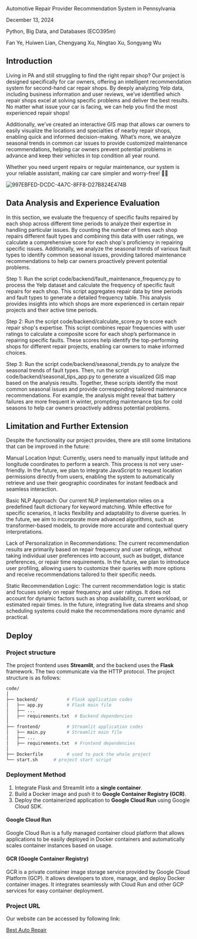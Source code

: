 Automotive Repair Provider Recommendation System in Pennsylvania

December 13, 2024

Python, Big Data, and Databases (ECO395m)

Fan Ye, Huiwen Lian, Chengyang Xu, Ningtao Xu, Songyang Wu

## Introduction

Living in PA and still struggling to find the right repair shop? Our project is designed specifically for car owners, offering an intelligent recommendation system for second-hand car repair shops. By deeply analyzing Yelp data, including business information and user reviews, we’ve identified which repair shops excel at solving specific problems and deliver the best results. No matter what issue your car is facing, we can help you find the most experienced repair shops!

Additionally, we’ve created an interactive GIS map that allows car owners to easily visualize the locations and specialties of nearby repair shops, enabling quick and informed decision-making. What’s more, we analyze seasonal trends in common car issues to provide customized maintenance recommendations, helping car owners prevent potential problems in advance and keep their vehicles in top condition all year round.

Whether you need urgent repairs or regular maintenance, our system is your reliable assistant, making car care simpler and worry-free! 🚗✨

![997EBFED-DCDC-4A7C-8FF8-D27B824E474B](https://github.com/user-attachments/assets/1c5479c4-d2c3-4971-b9be-3d9769ffd8c5)


## Data Analysis and Experience Evaluation

In this section, we evaluate the frequency of specific faults repaired by each shop across different time periods to analyze their expertise in handling particular issues. By counting the number of times each shop repairs different fault types and combining this data with user ratings, we calculate a comprehensive score for each shop's proficiency in repairing specific issues. Additionally, we analyze the seasonal trends of various fault types to identify common seasonal issues, providing tailored maintenance recommendations to help car owners proactively prevent potential problems.

Step 1: Run the script code/backend/fault_maintenance_frequency.py to process the Yelp dataset and calculate the frequency of specific fault repairs for each shop. This script aggregates repair data by time periods and fault types to generate a detailed frequency table. This analysis provides insights into which shops are more experienced in certain repair projects and their active time periods.

Step 2: Run the script code/backend/calculate_score.py to score each repair shop's expertise. This script combines repair frequencies with user ratings to calculate a composite score for each shop’s performance in repairing specific faults. These scores help identify the top-performing shops for different repair projects, enabling car owners to make informed choices.

Step 3: Run the script code/backend/seasonal_trends.py to analyze the seasonal trends of fault types. Then, run the script code/backend/seasonal_tips_app.py to generate a visualized GIS map based on the analysis results. Together, these scripts identify the most common seasonal issues and provide corresponding tailored maintenance recommendations. For example, the analysis might reveal that battery failures are more frequent in winter, prompting maintenance tips for cold seasons to help car owners proactively address potential problems.




## Limitation and Further Extension

Despite the functionality our project provides, there are still some limitations that can be improved in the future:

Manual Location Input: Currently, users need to manually input latitude and longitude coordinates to perform a search. This process is not very user-friendly. In the future, we plan to integrate JavaScript to request location permissions directly from users, enabling the system to automatically retrieve and use their geographic coordinates for instant feedback and seamless interaction.

Basic NLP Approach: Our current NLP implementation relies on a predefined fault dictionary for keyword matching. While effective for specific scenarios, it lacks flexibility and adaptability to diverse queries. In the future, we aim to incorporate more advanced algorithms, such as transformer-based models, to provide more accurate and contextual query interpretations.

Lack of Personalization in Recommendations: The current recommendation results are primarily based on repair frequency and user ratings, without taking individual user preferences into account, such as budget, distance preferences, or repair time requirements. In the future, we plan to introduce user profiling, allowing users to customize their queries with more options and receive recommendations tailored to their specific needs.

Static Recommendation Logic: The current recommendation logic is static and focuses solely on repair frequency and user ratings. It does not account for dynamic factors such as shop availability, current workload, or estimated repair times. In the future, integrating live data streams and shop scheduling systems could make the recommendations more dynamic and practical.

## Deploy
### Project structure
The project frontend uses **Streamlit**, and the backend uses the **Flask** framework. The two communicate via the HTTP protocol. The project structure is as follows:

```bash
code/
│
├── backend/           # Flask application codes
│   ├── app.py         # Flask main file
│   ├── ...
│   ├── requirements.txt  # Backend dependencies
│
├── frontend/          # Streamlit application codes
│   ├── main.py        # Streamlit main file
│   ├── ... 
│   ├── requirements.txt  # Frontend dependencies
│
├── Dockerfile         # used to pack the whole project
└── start.sh      # project start script
```
### Deployment Method
1. Integrate Flask and Streamlit into a **single container**.
2. Build a Docker image and push it to **Google Container Registry (GCR)**.
3. Deploy the containerized application to **Google Cloud Run** using Google Cloud SDK.

#### Google Cloud Run
Google Cloud Run is a fully managed container cloud platform that allows applications to be easily deployed in Docker containers and automatically scales container instances based on usage.

#### GCR (Google Container Registry) 
GCR is a private container image storage service provided by Google Cloud Platform (GCP). It allows developers to store, manage, and deploy Docker container images. It integrates seamlessly with Cloud Run and other GCP services for easy container deployment.

### Project URL
Our website can be accessed by following link:

[Best Auto Repair](https://my-web-app-280617041204.us-central1.run.app/)
